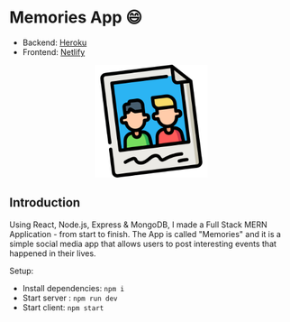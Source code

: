 # Memories App 😄

- Backend: [Heroku](https://memories1224.herokuapp.com/)
- Frontend: [Netlify](https://memories1224.netlify.app/)

<div align="center">
<img src="https://github.com/Vibhukumar10/memories/blob/6b5432477d9e0bf9cb2d8245f47e65584dfaa7c1/client/public/memories.png" width="200" />
</div>

## Introduction

Using React, Node.js, Express & MongoDB, I made a Full Stack MERN Application - from start to finish. The App is called "Memories" and it is a simple social media app that allows users to post interesting events that happened in their lives.

Setup:

-   Install dependencies: `npm i`
-   Start server : `npm run dev`
-   Start client: `npm start`
